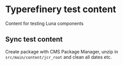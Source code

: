 # Typerefinery test content
Content for testing Luna components

## Sync test content
Create package with CMS Package Manager, unzip in `src/main/content/jcr_root` and clean all dates etc.